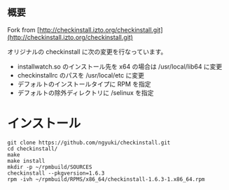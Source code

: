 
## 概要

Fork from [http://checkinstall.izto.org/checkinstall.git](http://checkinstall.izto.org/checkinstall.git)

オリジナルの checkinstall に次の変更を行なっています。

 - installwatch.so のインストール先を x64 の場合は /usr/local/lib64 に変更
 - checkinstallrc のパスを /usr/local/etc に変更
 - デフォルトのインストールタイプに RPM を指定
 - デフォルトの除外ディレクトリに /selinux を指定

# インストール

```
git clone https://github.com/ngyuki/checkinstall.git
cd checkinstall/
make
make install
mkdir -p ~/rpmbuild/SOURCES
checkinstall --pkgversion=1.6.3
rpm -ivh ~/rpmbuild/RPMS/x86_64/checkinstall-1.6.3-1.x86_64.rpm
```
